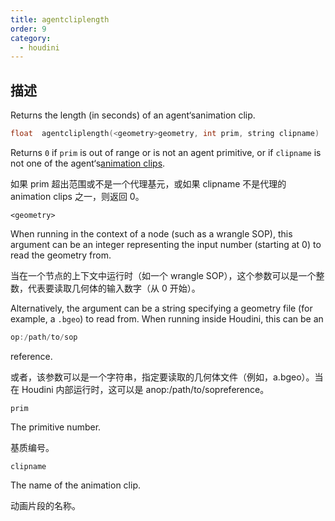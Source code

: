 ```yaml
---
title: agentcliplength
order: 9
category:
  - houdini
---
```

    
## 描述

Returns the length (in seconds) of an agent‘sanimation clip.

```c
float  agentcliplength(<geometry>geometry, int prim, string clipname)
```

Returns `0` if `prim` is out of range or is not an agent primitive, or if
`clipname` is not one of the agent‘s[animation clips](agentclipcatalog.html "Returns all of the animation clips that have been loaded for an agent
primitive.").

如果 prim 超出范围或不是一个代理基元，或如果 clipname 不是代理的 animation clips 之一，则返回 0。

`<geometry>`

When running in the context of a node (such as a wrangle SOP), this argument
can be an integer representing the input number (starting at 0) to read the
geometry from.

当在一个节点的上下文中运行时（如一个 wrangle SOP），这个参数可以是一个整数，代表要读取几何体的输入数字（从 0 开始）。

Alternatively, the argument can be a string specifying a geometry file (for
example, a `.bgeo`) to read from. When running inside Houdini, this can be an

```c
op:/path/to/sop
```

reference.

或者，该参数可以是一个字符串，指定要读取的几何体文件（例如，a.bgeo）。当在 Houdini 内部运行时，这可以是 anop:/path/to/sopreference。

`prim`

The primitive number.

基质编号。

`clipname`

The name of the animation clip.

动画片段的名称。
